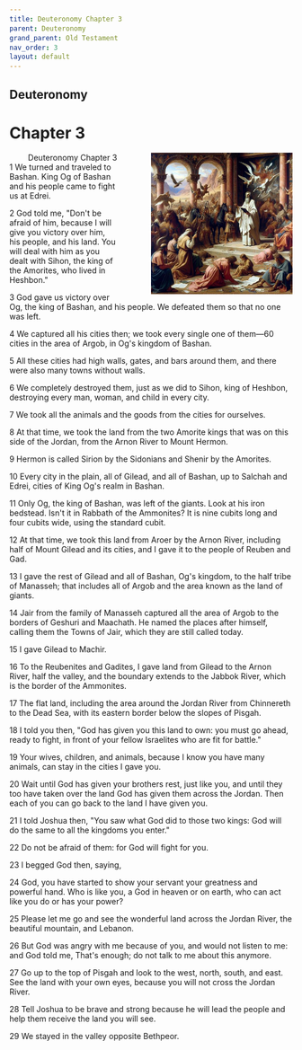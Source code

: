 ```yaml
---
title: Deuteronomy Chapter 3
parent: Deuteronomy
grand_parent: Old Testament
nav_order: 3
layout: default
---
```


## Deuteronomy

# Chapter 3

<div style="clear: both; text-align: right;">
    <img src="/assets/Image/Deuteronomy/500/3.jpg" alt="Deuteronomy Chapter 3" class="chapter-image" style="max-width: 50%; height: auto; float: right; margin: 0 0 10px 10px; padding-left: 10%;">
    <figcaption style="font-size: 14px;">Deuteronomy Chapter 3</figcaption>
</div>
1 We turned and traveled to Bashan. King Og of Bashan and his people came to fight us at Edrei.

2 God told me, "Don't be afraid of him, because I will give you victory over him, his people, and his land. You will deal with him as you dealt with Sihon, the king of the Amorites, who lived in Heshbon."

3 God gave us victory over Og, the king of Bashan, and his people. We defeated them so that no one was left.

4 We captured all his cities then; we took every single one of them—60 cities in the area of Argob, in Og's kingdom of Bashan.

5 All these cities had high walls, gates, and bars around them, and there were also many towns without walls.

6 We completely destroyed them, just as we did to Sihon, king of Heshbon, destroying every man, woman, and child in every city.

7 We took all the animals and the goods from the cities for ourselves.

8 At that time, we took the land from the two Amorite kings that was on this side of the Jordan, from the Arnon River to Mount Hermon.

9 Hermon is called Sirion by the Sidonians and Shenir by the Amorites.

10 Every city in the plain, all of Gilead, and all of Bashan, up to Salchah and Edrei, cities of King Og's realm in Bashan.

11 Only Og, the king of Bashan, was left of the giants. Look at his iron bedstead. Isn't it in Rabbath of the Ammonites? It is nine cubits long and four cubits wide, using the standard cubit.

12 At that time, we took this land from Aroer by the Arnon River, including half of Mount Gilead and its cities, and I gave it to the people of Reuben and Gad.

13 I gave the rest of Gilead and all of Bashan, Og's kingdom, to the half tribe of Manasseh; that includes all of Argob and the area known as the land of giants.

14 Jair from the family of Manasseh captured all the area of Argob to the borders of Geshuri and Maachath. He named the places after himself, calling them the Towns of Jair, which they are still called today.

15 I gave Gilead to Machir.

16 To the Reubenites and Gadites, I gave land from Gilead to the Arnon River, half the valley, and the boundary extends to the Jabbok River, which is the border of the Ammonites.

17 The flat land, including the area around the Jordan River from Chinnereth to the Dead Sea, with its eastern border below the slopes of Pisgah.

18 I told you then, "God has given you this land to own: you must go ahead, ready to fight, in front of your fellow Israelites who are fit for battle."

19 Your wives, children, and animals, because I know you have many animals, can stay in the cities I gave you.

20 Wait until God has given your brothers rest, just like you, and until they too have taken over the land God has given them across the Jordan. Then each of you can go back to the land I have given you.

21 I told Joshua then, "You saw what God did to those two kings: God will do the same to all the kingdoms you enter."

22 Do not be afraid of them: for God will fight for you.

23 I begged God then, saying,

24 God, you have started to show your servant your greatness and powerful hand. Who is like you, a God in heaven or on earth, who can act like you do or has your power?

25 Please let me go and see the wonderful land across the Jordan River, the beautiful mountain, and Lebanon.

26 But God was angry with me because of you, and would not listen to me: and God told me, That's enough; do not talk to me about this anymore.

27 Go up to the top of Pisgah and look to the west, north, south, and east. See the land with your own eyes, because you will not cross the Jordan River.

28 Tell Joshua to be brave and strong because he will lead the people and help them receive the land you will see.

29 We stayed in the valley opposite Bethpeor.


